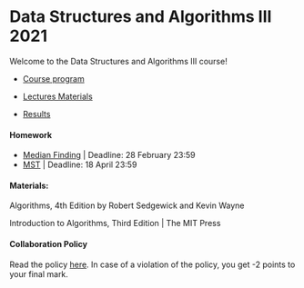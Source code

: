 # Data Structures and Algorithms III 2021

Welcome to the Data Structures and Algorithms III course! 


- [Course program](/program.md)

- [Lectures Materials](/lectures/materials.md)

- [Results](https://docs.google.com/spreadsheets/d/18BEIl1qgltp-ZMo4G4LnPifq-aVIkWvoodbCG0olEDw/edit?usp=sharing)

#### Homework
- [Median Finding](/homework/homework-I.pdf) | Deadline: 28 February 23:59
- [MST](/homework/homework-I.pdf) | Deadline: 18 April 23:59

#### Materials:

Algorithms, 4th Edition by Robert Sedgewick and Kevin Wayne

Introduction to Algorithms, Third Edition | The MIT Press

#### Collaboration Policy

Read the policy [here](/collaboration-policy.md). In case of a violation of the policy, you get -2 points to your final mark.
